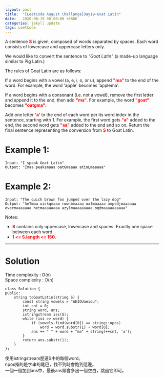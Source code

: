 ```yaml
---
layout: post
title:  "[LeetCode August Challange]Day19-Goat Latin"
date:   2020-08-19 00:00:00 +0800
categories: jekyll update
tags: LeetCode
---
```

A sentence **<font color="red">S</font>** is given, composed of words separated by spaces. Each word consists of lowercase and uppercase letters only.

We would like to convert the sentence to *"Goat Latin"* (a made-up language similar to Pig Latin.)

The rules of Goat Latin are as follows:

If a word begins with a vowel (a, e, i, o, or u), append **<font color="red">"ma"</font>** to the end of the word.
For example, the word 'apple' becomes 'applema'.
 
If a word begins with a consonant (i.e. not a vowel), remove the first letter and append it to the end, then add **<font color="red">"ma"</font>**.
For example, the word **<font color="red">"goat"</font>** becomes **<font color="red">"oatgma"</font>**.
 
Add one letter **<font color="red">'a'</font>** to the end of each word per its word index in the sentence, starting with 1.
For example, the first word gets **<font color="red">"a"</font>** added to the end, the second word gets **<font color="red">"aa"</font>** added to the end and so on.
Return the final sentence representing the conversion from **<font color="red">S</font>** to Goat Latin. 

# Example 1:  
	Input: "I speak Goat Latin"
	Output: "Imaa peaksmaaa oatGmaaaa atinLmaaaaa"

# Example 2:  
	Input: "The quick brown fox jumped over the lazy dog"
	Output: "heTmaa uickqmaaa rownbmaaaa oxfmaaaaa umpedjmaaaaaa overmaaaaaaa hetmaaaaaaaa azylmaaaaaaaaa ogdmaaaaaaaaaa"

Notes:  
- **<font color="red">S</font>** contains only uppercase, lowercase and spaces. Exactly one space between each word.
- **<font color="red">1 <= S.length <= 150</font>**.

______________________  

# Solution

Time complexity : O(n)  
Space complexity : O(n)

	class Solution {
	public:
	    string toGoatLatin(string S) {
	        const string vowels = "AEIOUaeiou";
	        int cnt = 0;
	        string word, ans;
	        istringstream iss(S);
	        while (iss >> word) {
	            if (vowels.find(word[0]) == string::npos)
	                word = word.substr(1) + word[0];
	            ans += " " + word + "ma" + string(++cnt, 'a');
	        }
	        return ans.substr(1);
	    }
	};

使用istringstream歷遍S中的每個word。  
npos指的是字串的尾巴，找不到時會跑到這邊。  
一個一個加到ans中，最後ans頭會多出一個空白，跳過它即可。  